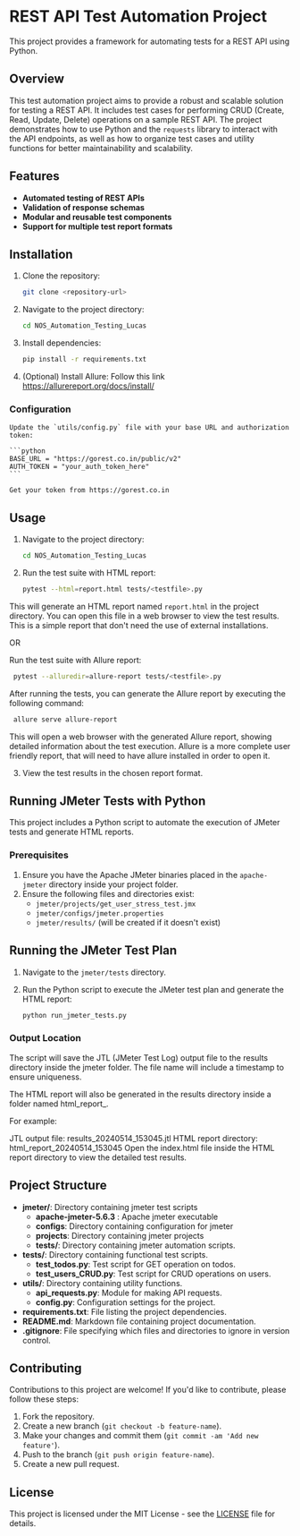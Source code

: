 # REST API Test Automation Project

This project provides a framework for automating tests for a REST API using Python.

## Overview

This test automation project aims to provide a robust and scalable solution for testing a REST API. It includes test cases for performing CRUD (Create, Read, Update, Delete) operations on a sample REST API. The project demonstrates how to use Python and the `requests` library to interact with the API endpoints, as well as how to organize test cases and utility functions for better maintainability and scalability.

## Features

- **Automated testing of REST APIs**
- **Validation of response schemas**
- **Modular and reusable test components**
- **Support for multiple test report formats**

## Installation

1. Clone the repository:

    ```bash
    git clone <repository-url>
    ```

2. Navigate to the project directory:

    ```bash
    cd NOS_Automation_Testing_Lucas
    ```

3. Install dependencies:

    ```bash
    pip install -r requirements.txt
    ```

4. (Optional) Install Allure:
    Follow this link https://allurereport.org/docs/install/ 

### Configuration

    Update the `utils/config.py` file with your base URL and authorization token:

    ```python
    BASE_URL = "https://gorest.co.in/public/v2"
    AUTH_TOKEN = "your_auth_token_here"
    ```

    Get your token from https://gorest.co.in

## Usage 

1. Navigate to the project directory:

    ```bash
    cd NOS_Automation_Testing_Lucas
    ```

2. Run the test suite with HTML report:

    ```bash
    pytest --html=report.html tests/<testfile>.py
    ```

  This will generate an HTML report named `report.html` in the project directory. You can open this file in a web browser to view the test results. This is a simple report that don't need the use of external installations.

OR

Run the test suite with Allure report:

   ```bash
    pytest --alluredir=allure-report tests/<testfile>.py
   ```

  After running the tests, you can generate the Allure report by executing the following command:

   ```bash
    allure serve allure-report
   ```

  This will open a web browser with the generated Allure report, showing detailed information about the test execution.
  Allure is a more complete user friendly report, that will need to have allure installed in order to open it.

3. View the test results in the chosen report format.

## Running JMeter Tests with Python

This project includes a Python script to automate the execution of JMeter tests and generate HTML reports.

### Prerequisites

1. Ensure you have the Apache JMeter binaries placed in the `apache-jmeter` directory inside your project folder.
2. Ensure the following files and directories exist:
    - `jmeter/projects/get_user_stress_test.jmx`
    - `jmeter/configs/jmeter.properties`
    - `jmeter/results/` (will be created if it doesn't exist)

## Running the JMeter Test Plan

1. Navigate to the `jmeter/tests` directory.
2. Run the Python script to execute the JMeter test plan and generate the HTML report:

   ```bash
   python run_jmeter_tests.py

### Output Location
The script will save the JTL (JMeter Test Log) output file to the results directory inside the jmeter folder. The file name will include a timestamp to ensure uniqueness.

The HTML report will also be generated in the results directory inside a folder named html_report_<timestamp>.

For example:

JTL output file: results_20240514_153045.jtl
HTML report directory: html_report_20240514_153045
Open the index.html file inside the HTML report directory to view the detailed test results.

## Project Structure
- **jmeter/**: Directory containing jmeter test scripts
    - **apache-jmeter-5.6.3** : Apache jmeter executable
    - **configs**: Directory containing configuration for jmeter
    - **projects**: Directory containing jmeter projects
    - **tests/**: Directory containing jmeter automation scripts.
- **tests/**: Directory containing functional test scripts.
    - **test_todos.py**: Test script for GET operation on todos.
    - **test_users_CRUD.py**: Test script for CRUD operations on users.
- **utils/**: Directory containing utility functions.
    - **api_requests.py**: Module for making API requests.
    - **config.py**: Configuration settings for the project.
- **requirements.txt**: File listing the project dependencies.
- **README.md**: Markdown file containing project documentation.
- **.gitignore**: File specifying which files and directories to ignore in version control.

## Contributing

Contributions to this project are welcome! If you'd like to contribute, please follow these steps:

1. Fork the repository.
2. Create a new branch (`git checkout -b feature-name`).
3. Make your changes and commit them (`git commit -am 'Add new feature'`).
4. Push to the branch (`git push origin feature-name`).
5. Create a new pull request.

## License

This project is licensed under the MIT License - see the [LICENSE](LICENSE) file for details.
